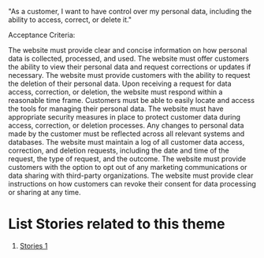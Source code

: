 "As a customer, I want to have control over my personal data, including the ability to access, correct, or delete it."

Acceptance Criteria:

The website must provide clear and concise information on how personal data is collected, processed, and used.
The website must offer customers the ability to view their personal data and request corrections or updates if necessary.
The website must provide customers with the ability to request the deletion of their personal data.
Upon receiving a request for data access, correction, or deletion, the website must respond within a reasonable time frame.
Customers must be able to easily locate and access the tools for managing their personal data.
The website must have appropriate security measures in place to protect customer data during access, correction, or deletion processes.
Any changes to personal data made by the customer must be reflected across all relevant systems and databases.
The website must maintain a log of all customer data access, correction, and deletion requests, including the date and time of the request, the type of request, and the outcome.
The website must provide customers with the option to opt out of any marketing communications or data sharing with third-party organizations.
The website must provide clear instructions on how customers can revoke their consent for data processing or sharing at any time.


# List Stories related to this theme
1. [Stories 1](documentation/templates/theme/initiatives/epics/stories/tasks/task_template.md)
